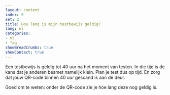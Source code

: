 ```yaml
---
layout: content
index: 9
set: 2
title: Hoe lang is mijn testbewijs geldig?
lang: nl
categories:
- nl
- faq
showBreadCrumbs: true
showContact: true
---
```

Een testbewijs is geldig tot 40 uur na het moment van testen. In die tijd is de kans dat je anderen besmet namelijk klein. Plan je test dus op tijd. En zorg dat jouw QR-code binnen 40 uur gescand is aan de deur. 

Goed om te weten: onder de QR-code zie je hoe lang deze nog geldig is.

